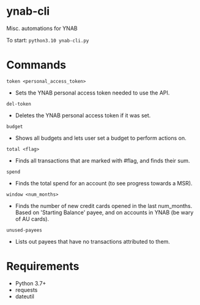 # ynab-cli
Misc. automations for YNAB

To start: `python3.10 ynab-cli.py`

# Commands
`token <personal_access_token>`
- Sets the YNAB personal access token needed to use the API.

`del-token`
- Deletes the YNAB personal access token if it was set.

`budget`
- Shows all budgets and lets user set a budget to perform actions on.

`total <flag>`
- Finds all transactions that are marked with #flag, and finds their sum.

`spend`
- Finds the total spend for an account (to see progress towards a MSR).

`window <num_months>`
- Finds the number of new credit cards opened in the last num_months. Based on 'Starting Balance' payee, and on accounts in YNAB (be wary of AU cards).

`unused-payees`
- Lists out payees that have no transactions attributed to them.


# Requirements
- Python 3.7+
- requests
- dateutil
